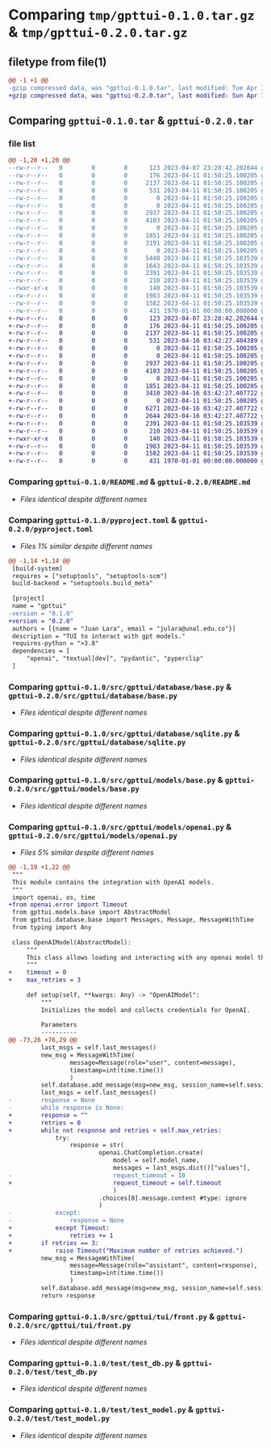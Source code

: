 # Comparing `tmp/gpttui-0.1.0.tar.gz` & `tmp/gpttui-0.2.0.tar.gz`

## filetype from file(1)

```diff
@@ -1 +1 @@
-gzip compressed data, was "gpttui-0.1.0.tar", last modified: Tue Apr 11 01:50:29 2023, max compression
+gzip compressed data, was "gpttui-0.2.0.tar", last modified: Sun Apr 16 03:43:23 2023, max compression
```

## Comparing `gpttui-0.1.0.tar` & `gpttui-0.2.0.tar`

### file list

```diff
@@ -1,20 +1,20 @@
--rw-r--r--   0        0        0      123 2023-04-07 23:28:42.202644 gpttui-0.1.0/.gitignore
--rw-r--r--   0        0        0      176 2023-04-11 01:50:25.100205 gpttui-0.1.0/Makefile
--rw-r--r--   0        0        0     2137 2023-04-11 01:50:25.100205 gpttui-0.1.0/README.md
--rw-r--r--   0        0        0      531 2023-04-11 01:50:25.100205 gpttui-0.1.0/pyproject.toml
--rw-r--r--   0        0        0        0 2023-04-11 01:50:25.100205 gpttui-0.1.0/src/gpttui/__init__.py
--rw-r--r--   0        0        0        0 2023-04-11 01:50:25.100205 gpttui-0.1.0/src/gpttui/database/__init__.py
--rw-r--r--   0        0        0     2937 2023-04-11 01:50:25.100205 gpttui-0.1.0/src/gpttui/database/base.py
--rw-r--r--   0        0        0     4103 2023-04-11 01:50:25.100205 gpttui-0.1.0/src/gpttui/database/sqlite.py
--rw-r--r--   0        0        0        0 2023-04-11 01:50:25.100205 gpttui-0.1.0/src/gpttui/models/__init__.py
--rw-r--r--   0        0        0     1851 2023-04-11 01:50:25.100205 gpttui-0.1.0/src/gpttui/models/base.py
--rw-r--r--   0        0        0     3191 2023-04-11 01:50:25.100205 gpttui-0.1.0/src/gpttui/models/openai.py
--rw-r--r--   0        0        0        0 2023-04-11 01:50:25.100205 gpttui-0.1.0/src/gpttui/tui/__init__.py
--rw-r--r--   0        0        0     5440 2023-04-11 01:50:25.103539 gpttui-0.1.0/src/gpttui/tui/app.py
--rw-r--r--   0        0        0     1643 2023-04-11 01:50:25.103539 gpttui-0.1.0/src/gpttui/tui/config.py
--rw-r--r--   0        0        0     2391 2023-04-11 01:50:25.103539 gpttui-0.1.0/src/gpttui/tui/front.py
--rw-r--r--   0        0        0      210 2023-04-11 01:50:25.103539 gpttui-0.1.0/src/gpttui/tui/main.py
--rwxr-xr-x   0        0        0      140 2023-04-11 01:50:25.103539 gpttui-0.1.0/test/main.sh
--rw-r--r--   0        0        0     1983 2023-04-11 01:50:25.103539 gpttui-0.1.0/test/test_db.py
--rw-r--r--   0        0        0     1582 2023-04-11 01:50:25.103539 gpttui-0.1.0/test/test_model.py
--rw-r--r--   0        0        0      431 1970-01-01 00:00:00.000000 gpttui-0.1.0/PKG-INFO
+-rw-r--r--   0        0        0      123 2023-04-07 23:28:42.202644 gpttui-0.2.0/.gitignore
+-rw-r--r--   0        0        0      176 2023-04-11 01:50:25.100205 gpttui-0.2.0/Makefile
+-rw-r--r--   0        0        0     2137 2023-04-11 01:50:25.100205 gpttui-0.2.0/README.md
+-rw-r--r--   0        0        0      531 2023-04-16 03:42:27.404389 gpttui-0.2.0/pyproject.toml
+-rw-r--r--   0        0        0        0 2023-04-11 01:50:25.100205 gpttui-0.2.0/src/gpttui/__init__.py
+-rw-r--r--   0        0        0        0 2023-04-11 01:50:25.100205 gpttui-0.2.0/src/gpttui/database/__init__.py
+-rw-r--r--   0        0        0     2937 2023-04-11 01:50:25.100205 gpttui-0.2.0/src/gpttui/database/base.py
+-rw-r--r--   0        0        0     4103 2023-04-11 01:50:25.100205 gpttui-0.2.0/src/gpttui/database/sqlite.py
+-rw-r--r--   0        0        0        0 2023-04-11 01:50:25.100205 gpttui-0.2.0/src/gpttui/models/__init__.py
+-rw-r--r--   0        0        0     1851 2023-04-11 01:50:25.100205 gpttui-0.2.0/src/gpttui/models/base.py
+-rw-r--r--   0        0        0     3410 2023-04-16 03:42:27.407722 gpttui-0.2.0/src/gpttui/models/openai.py
+-rw-r--r--   0        0        0        0 2023-04-11 01:50:25.100205 gpttui-0.2.0/src/gpttui/tui/__init__.py
+-rw-r--r--   0        0        0     6271 2023-04-16 03:42:27.407722 gpttui-0.2.0/src/gpttui/tui/app.py
+-rw-r--r--   0        0        0     2644 2023-04-16 03:42:27.407722 gpttui-0.2.0/src/gpttui/tui/config.py
+-rw-r--r--   0        0        0     2391 2023-04-11 01:50:25.103539 gpttui-0.2.0/src/gpttui/tui/front.py
+-rw-r--r--   0        0        0      210 2023-04-11 01:50:25.103539 gpttui-0.2.0/src/gpttui/tui/main.py
+-rwxr-xr-x   0        0        0      140 2023-04-11 01:50:25.103539 gpttui-0.2.0/test/main.sh
+-rw-r--r--   0        0        0     1983 2023-04-11 01:50:25.103539 gpttui-0.2.0/test/test_db.py
+-rw-r--r--   0        0        0     1582 2023-04-11 01:50:25.103539 gpttui-0.2.0/test/test_model.py
+-rw-r--r--   0        0        0      431 1970-01-01 00:00:00.000000 gpttui-0.2.0/PKG-INFO
```

### Comparing `gpttui-0.1.0/README.md` & `gpttui-0.2.0/README.md`

 * *Files identical despite different names*

### Comparing `gpttui-0.1.0/pyproject.toml` & `gpttui-0.2.0/pyproject.toml`

 * *Files 1% similar despite different names*

```diff
@@ -1,14 +1,14 @@
 [build-system]
 requires = ["setuptools", "setuptools-scm"]
 build-backend = "setuptools.build_meta"
 
 [project]
 name = "gpttui"
-version = "0.1.0"
+version = "0.2.0"
 authors = [{name = "Juan Lara", email = "julara@unal.edu.co"}]
 description = "TUI to interact with gpt models."
 requires-python = ">3.8"
 dependencies = [
     "openai", "textual[dev]", "pydantic", "pyperclip"
 ]
```

### Comparing `gpttui-0.1.0/src/gpttui/database/base.py` & `gpttui-0.2.0/src/gpttui/database/base.py`

 * *Files identical despite different names*

### Comparing `gpttui-0.1.0/src/gpttui/database/sqlite.py` & `gpttui-0.2.0/src/gpttui/database/sqlite.py`

 * *Files identical despite different names*

### Comparing `gpttui-0.1.0/src/gpttui/models/base.py` & `gpttui-0.2.0/src/gpttui/models/base.py`

 * *Files identical despite different names*

### Comparing `gpttui-0.1.0/src/gpttui/models/openai.py` & `gpttui-0.2.0/src/gpttui/models/openai.py`

 * *Files 5% similar despite different names*

```diff
@@ -1,19 +1,22 @@
 """
 This module contains the integration with OpenAI models.
 """
 import openai, os, time
+from openai.error import Timeout
 from gpttui.models.base import AbstractModel
 from gpttui.database.base import Messages, Message, MessageWithTime
 from typing import Any
 
 class OpenAIModel(AbstractModel):
     """
     This class allows loading and interacting with any openai model through its API.
     """
+    timeout = 0
+    max_retries = 3
 
     def setup(self, **kwargs: Any) -> "OpenAIModel":
         """
         Initializes the model and collects credentials for OpenAI.
 
         Parameters
         ----------
@@ -73,26 +76,29 @@
         last_msgs = self.last_messages()
         new_msg = MessageWithTime(
                 message=Message(role="user", content=message),
                 timestamp=int(time.time())
                 )
         self.database.add_message(msg=new_msg, session_name=self.session_name)
         last_msgs = self.last_messages()
-        response = None
-        while response is None:
+        response = ""
+        retries = 0
+        while not response and retries < self.max_retries:
             try:
                 response = str(
                         openai.ChatCompletion.create(
                             model = self.model_name,
                             messages = last_msgs.dict()["values"],
-                            request_timeout = 10
+                            request_timeout = self.timeout
                             )
                         .choices[0].message.content #type: ignore
                         )
-            except:
-                response = None
+            except Timeout:
+                retries += 1
+        if retries == 3:
+            raise Timeout("Maximum number of retries achieved.")
         new_msg = MessageWithTime(
                 message=Message(role="assistant", content=response),
                 timestamp=int(time.time())
                 )
         self.database.add_message(msg=new_msg, session_name=self.session_name)
         return response
```

### Comparing `gpttui-0.1.0/src/gpttui/tui/front.py` & `gpttui-0.2.0/src/gpttui/tui/front.py`

 * *Files identical despite different names*

### Comparing `gpttui-0.1.0/test/test_db.py` & `gpttui-0.2.0/test/test_db.py`

 * *Files identical despite different names*

### Comparing `gpttui-0.1.0/test/test_model.py` & `gpttui-0.2.0/test/test_model.py`

 * *Files identical despite different names*

